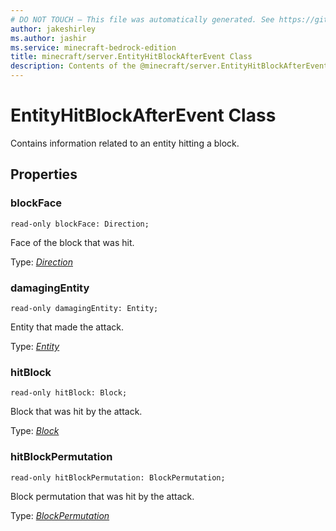 ```yaml
---
# DO NOT TOUCH — This file was automatically generated. See https://github.com/mojang/minecraftapidocsgenerator to modify descriptions, examples, etc.
author: jakeshirley
ms.author: jashir
ms.service: minecraft-bedrock-edition
title: minecraft/server.EntityHitBlockAfterEvent Class
description: Contents of the @minecraft/server.EntityHitBlockAfterEvent class.
---
```

# EntityHitBlockAfterEvent Class

Contains information related to an entity hitting a block.

## Properties

### **blockFace**
`read-only blockFace: Direction;`

Face of the block that was hit.

Type: [*Direction*](Direction.md)

### **damagingEntity**
`read-only damagingEntity: Entity;`

Entity that made the attack.

Type: [*Entity*](Entity.md)

### **hitBlock**
`read-only hitBlock: Block;`

Block that was hit by the attack.

Type: [*Block*](Block.md)

### **hitBlockPermutation**
`read-only hitBlockPermutation: BlockPermutation;`

Block permutation that was hit by the attack.

Type: [*BlockPermutation*](BlockPermutation.md)
